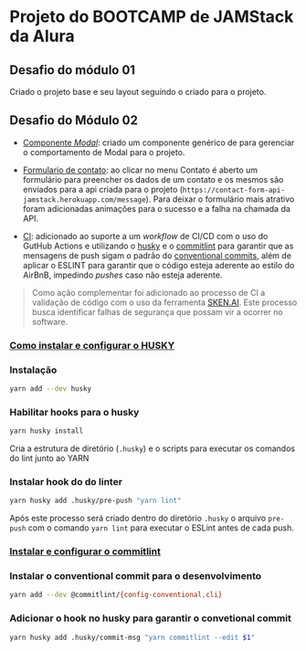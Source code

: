 # Projeto do BOOTCAMP de JAMStack da Alura

## Desafio do módulo 01

Criado o projeto base e seu layout seguindo o criado para o projeto.

## Desafio do Módulo 02

- <ins>Componente _Modal_</ins>: criado um componente genérico de para gerenciar o comportamento de Modal para o projeto.

- <ins>Formulario de contato</ins>: ao clicar no menu Contato é aberto um formulário para preencher os dados de um contato e os mesmos são enviados para a api criada para o projeto (```https://contact-form-api-jamstack.herokuapp.com/message```).
Para deixar o formulário mais atrativo foram adicionadas animações para o sucesso e a falha na chamada da API.

- <ins>CI</ins>: adicionado ao suporte a um _workflow_ de CI/CD com o uso do GutHub Actions e utilizando o [husky](https://github.com/typicode/husky) e o [commitlint](https://github.com/conventional-changelog/commitlint) para garantir que as mensagens de push sigam o padrão do [conventional commits](https://www.conventionalcommits.org/en/v1.0.0/), além de aplicar o ESLINT para garantir que o código esteja aderente ao estilo do AirBnB, impedindo _pushes_ caso não esteja aderente.

> Como ação complementar foi adicionado ao processo de CI a validação de código com o uso da ferramenta [SKEN.AI](https://sken.ai/). Este processo busca identificar falhas de segurança que possam vir a ocorrer no software.

### <ins>Como instalar e configurar o HUSKY</ins>

### Instalação

```bash
yarn add --dev husky
```

### Habilitar hooks para o husky

```bash
yarn husky install
```

Cria a estrutura de diretório (```.husky```) e o scripts para executar os comandos do lint junto ao YARN
### Instalar hook do do linter

```bash
yarn husky add .husky/pre-push "yarn lint"
```

Após este processo será criado dentro do diretório ```.husky``` o arquivo ```pre-push``` com o comando ```yarn lint``` para executar
o ESLint antes de cada push.

### <ins>Instalar e configurar o commitlint</ins>

### Instalar o conventional commit para o desenvolvimento
```bash
yarn add --dev @commitlint/{config-conventional,cli}
```

### Adicionar o hook no husky para garantir o convetional commit
```bash
yarn husky add .husky/commit-msg "yarn commitlint --edit $1"
```
